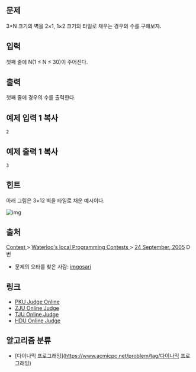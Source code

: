 ## 문제

3×N 크기의 벽을 2×1, 1×2 크기의 타일로 채우는 경우의 수를 구해보자.

## 입력

첫째 줄에 N(1 ≤ N ≤ 30)이 주어진다.

## 출력

첫째 줄에 경우의 수를 출력한다.

## 예제 입력 1 복사

```
2
```

## 예제 출력 1 복사

```
3
```

## 힌트

아래 그림은 3×12 벽을 타일로 채운 예시이다.

![img](https://onlinejudgeimages.s3-ap-northeast-1.amazonaws.com/upload/images/2663_1.jpg)

## 출처

[Contest ](https://www.acmicpc.net/category/45)> [Waterloo's local Programming Contests ](https://www.acmicpc.net/category/98)> [24 September, 2005](https://www.acmicpc.net/category/detail/492) D번

- 문제의 오타를 찾은 사람: [imgosari](https://www.acmicpc.net/user/imgosari)

## 링크

- [PKU Judge Online](http://poj.org/problem?id=2663)
- [ZJU Online Judge](http://acm.zju.edu.cn/onlinejudge/showProblem.do?problemCode=2547)
- [TJU Online Judge](http://acm.tju.edu.cn/toj/showp1779.html)
- [HDU Online Judge](http://acm.hdu.edu.cn/showproblem.php?pid=1143)

## 알고리즘 분류

- [다이나믹 프로그래밍](https://www.acmicpc.net/problem/tag/다이나믹 프로그래밍)